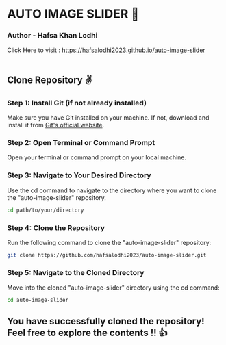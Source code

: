 # AUTO IMAGE SLIDER 🎉
### Author - Hafsa Khan Lodhi
Click Here to visit : https://hafsalodhi2023.github.io/auto-image-slider<br><br>
## Clone Repository ✌
### Step 1: Install Git (if not already installed)
Make sure you have Git installed on your machine. If not, download and install it from <a href="https://git-scm.com/" >Git's official website</a>.
### Step 2: Open Terminal or Command Prompt
Open your terminal or command prompt on your local machine.
### Step 3: Navigate to Your Desired Directory
Use the cd command to navigate to the directory where you want to clone the "auto-image-slider" repository.
```bash
cd path/to/your/directory
```
### Step 4: Clone the Repository
Run the following command to clone the "auto-image-slider" repository:
```bash
git clone https://github.com/hafsalodhi2023/auto-image-slider.git
```
### Step 5: Navigate to the Cloned Directory
Move into the cloned "auto-image-slider" directory using the cd command:
```bash
cd auto-image-slider
```

## You have successfully cloned the repository! Feel free to explore the contents !! 👍
